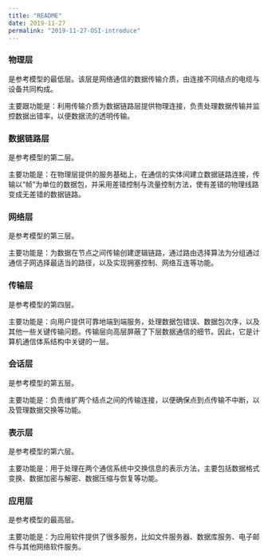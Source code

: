 ```yaml
---
title: "README"
date: 2019-11-27
permalink: "2019-11-27-OSI-introduce"
---
```


### 物理层

是参考模型的最低层。该层是网络通信的数据传输介质，由连接不同结点的电缆与设备共同构成。

主要跟功能是：利用传输介质为数据链路层提供物理连接，负责处理数据传输并监控数据出错率，以便数据流的透明传输。

### 数据链路层

是参考模型的第二层。

主要功能是：在物理层提供的服务基础上，在通信的实体间建立数据链路连接，传输以“帧”为单位的数据包，并采用差错控制与流量控制方法，使有差错的物理线路变成无差错的数据链路。

### 网络层

是参考模型的第三层。

主要功能是：为数据在节点之间传输创建逻辑链路，通过路由选择算法为分组通过通信子网选择最适当的路径，以及实现拥塞控制、网络互连等功能。

### 传输层

是参考模型的第四层。

主要功能是：向用户提供可靠地端到端服务，处理数据包错误、数据包次序，以及其他一些关键传输问题。传输层向高层屏蔽了下层数据通信的细节。因此，它是计算机通信体系结构中关键的一层。

### 会话层

是参考模型的第五层。

主要功能是：负责维扩两个结点之间的传输连接，以便确保点到点传输不中断，以及管理数据交换等功能。

### 表示层

是参考模型的第六层。

主要功能是：用于处理在两个通信系统中交换信息的表示方法，主要包括数据格式变换、数据加密与解密、数据压缩与恢复等功能。

### 应用层

是参考模型的最高层。

主要功能是：为应用软件提供了很多服务，比如文件服务器、数据库服务、电子邮件与其他网络软件服务。
